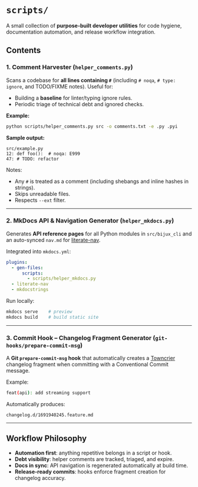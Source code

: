 # `scripts/`

A small collection of **purpose-built developer utilities** for code hygiene, documentation automation, and release workflow integration.

## Contents

### 1. **Comment Harvester** (`helper_comments.py`)

Scans a codebase for **all lines containing `#`** (including `# noqa`, `# type: ignore`, and TODO/FIXME notes).
Useful for:

* Building a **baseline** for linter/typing ignore rules.
* Periodic triage of technical debt and ignored checks.

**Example:**

```bash
python scripts/helper_comments.py src -o comments.txt -e .py .pyi
```

**Sample output:**

```
src/example.py
12: def foo():  # noqa: E999
47: # TODO: refactor
```

Notes:

* Any `#` is treated as a comment (including shebangs and inline hashes in strings).
* Skips unreadable files.
* Respects `--ext` filter.

---

### 2. **MkDocs API & Navigation Generator** (`helper_mkdocs.py`)

Generates **API reference pages** for all Python modules in `src/bijux_cli` and an auto-synced `nav.md` for [literate-nav](https://github.com/oprypin/mkdocs-literate-nav).

Integrated into `mkdocs.yml`:

```yaml
plugins:
  - gen-files:
      scripts:
        - scripts/helper_mkdocs.py
  - literate-nav
  - mkdocstrings
```

Run locally:

```bash
mkdocs serve    # preview
mkdocs build    # build static site
```

---

### 3. **Commit Hook – Changelog Fragment Generator** (`git-hooks/prepare-commit-msg`)

A **Git `prepare-commit-msg` hook** that automatically creates a [Towncrier](https://towncrier.readthedocs.io/) changelog fragment when committing with a Conventional Commit message.

Example:

```bash
feat(api): add streaming support
```

Automatically produces:

```
changelog.d/1691940245.feature.md
```

---

## Workflow Philosophy

* **Automation first**: anything repetitive belongs in a script or hook.
* **Debt visibility**: helper comments are tracked, triaged, and expire.
* **Docs in sync**: API navigation is regenerated automatically at build time.
* **Release-ready commits**: hooks enforce fragment creation for changelog accuracy.

